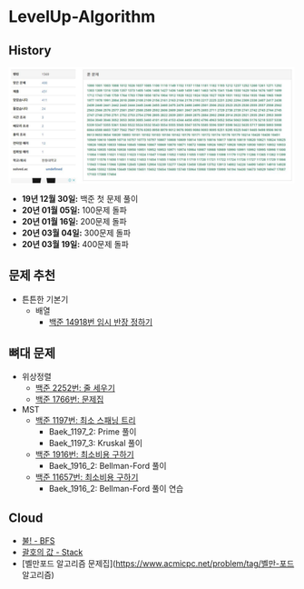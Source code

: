 # LevelUp-Algorithm

## History 

![400](/img/400.JPG)

- __19년 12월 30일:__ 백준 첫 문제 풀이
- __20년 01월 05일:__ 100문제 돌파
- __20년 01월 16일:__ 200문제 돌파
- __20년 03월 04일:__ 300문제 돌파 
- __20년 03월 19일:__ 400문제 돌파


## 문제 추천

- 튼튼한 기본기
    - 배열
        - [백준 14918번 임시 반장 정하기](https://www.acmicpc.net/problem/14918)

## 뼈대 문제

- 위상정렬
    - [백준 2252번: 줄 세우기](https://www.acmicpc.net/problem/2252)
    - [백준 1766번: 문제집](https://www.acmicpc.net/problem/1766)
- MST
    - [백준 1197번: 최소 스패닝 트리](https://www.acmicpc.net/problem/1197)
        - Baek_1197_2: Prime 풀이
        - Baek_1197_3: Kruskal 풀이
    - [백준 1916번: 최소비용 구하기](https://www.acmicpc.net/problem/1916)
        - Baek_1916_2: Bellman-Ford 풀이
    - [백준 11657번: 최소비용 구하기](https://www.acmicpc.net/problem/11657)
        - Baek_1916_2: Bellman-Ford 풀이 연습


## Cloud

- [불! - BFS](https://www.acmicpc.net/problem/4179)
- [괄호의 값 - Stack](https://www.acmicpc.net/problem/2504)
- [벨만포드 알고리즘 문제집](https://www.acmicpc.net/problem/tag/벨만-포드 알고리즘)